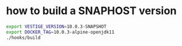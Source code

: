 # how to build a SNAPHOST version

```sh
export VESTIGE_VERSION=10.0.3-SNAPSHOT
export DOCKER_TAG=10.0.3-alpine-openjdk11
./hooks/build
```
